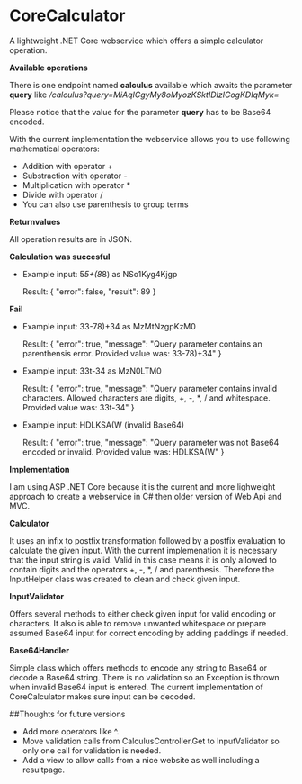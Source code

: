 # CoreCalculator

A lightweight .NET Core webservice which offers a simple calculator operation.

<strong>Available operations</strong>

There is one endpoint named <strong>calculus</strong> available which awaits the parameter <strong>query</strong> like <em>/calculus?query=MiAqICgyMy8oMyozKSktIDIzICogKDIqMyk=</em>

Please notice that the value for the parameter <strong>query</strong> has to be Base64 encoded.

With the current implementation the webservice allows you to use following mathematical operators:

- Addition with operator +
- Substraction with operator -
- Multiplication with operator *
- Divide with operator /
- You can also use parenthesis to group terms

<strong>Returnvalues</strong>

All operation results are in JSON.

<strong>Calculation was succesful</strong>

- Example input: 5*5+(8*8) as NSo1Kyg4Kjgp

  Result: {
    "error": false,
    "result": 89
  }

<strong>Fail</strong>

- Example input: 33-78)+34 as MzMtNzgpKzM0

  Result: {
      "error": true,
      "message": "Query parameter contains an parenthensis error. Provided value was: 33-78)+34"
  }

- Example input: 33t-34 as MzN0LTM0

  Result: {
      "error": true,
      "message": "Query parameter contains invalid characters. Allowed characters are digits, +, -, *, / and whitespace. Provided value was: 33t-34"
  }

- Example input: HDLKSA(W (invalid Base64)

  Result: {
      "error": true,
      "message": "Query parameter was not Base64 encoded or invalid. Provided value was: HDLKSA(W"
  }

<strong>Implementation</strong>

I am using ASP .NET Core because it is the current and more lighweight approach to create a webservice in C# then older version of Web Api and MVC.

<strong>Calculator</strong>

It uses an infix to postfix transformation followed by a postfix evaluation to calculate the given input. With the current implemenation it is necessary that the input string is valid. Valid in this case means it is only allowed to contain digits and the operators +, -, *, / and parenthesis. Therefore the InputHelper class was created to clean and check given input.

<strong>InputValidator</strong>

Offers several methods to either check given input for valid encoding or characters. It also is able to remove unwanted whitespace or prepare assumed Base64 input for correct encoding by adding paddings if needed.

<strong>Base64Handler</strong>

Simple class which offers methods to encode any string to Base64 or decode a Base64 string. There is no validation so an Exception is thrown when invalid Base64 input is entered. The current implementation of CoreCalculator makes sure input can be decoded.

##Thoughts for future versions

- Add more operators like ^.
- Move validation calls from CalculusController.Get to InputValidator so only one call for validation is needed.
- Add a view to allow calls from a nice website as well including a resultpage.


